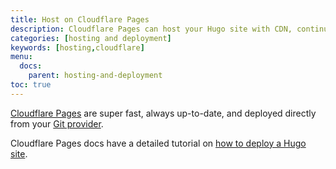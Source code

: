 ```yaml
---
title: Host on Cloudflare Pages
description: Cloudflare Pages can host your Hugo site with CDN, continuous deployment, 1-click HTTPS, an admin GUI, and its own environment variables.
categories: [hosting and deployment]
keywords: [hosting,cloudflare]
menu:
  docs:
    parent: hosting-and-deployment
toc: true
---
```


[Cloudflare Pages](https://developers.cloudflare.com/pages/) are super fast, always up-to-date, and deployed directly from your [Git provider](https://developers.cloudflare.com/pages/get-started/#connect-your-git-provider-to-pages).

Cloudflare Pages docs have a detailed tutorial on [how to deploy a Hugo site](https://developers.cloudflare.com/pages/framework-guides/deploy-a-hugo-site/).
